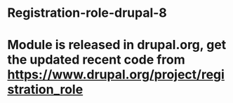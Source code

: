# Registration-role-drupal-8

# Module is released in drupal.org, get the updated recent code from https://www.drupal.org/project/registration_role

